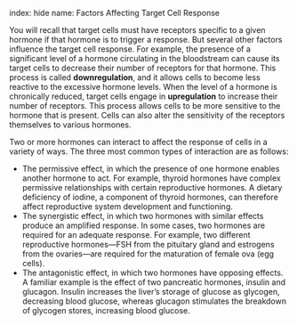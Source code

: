 index: hide
name: Factors Affecting Target Cell Response

You will recall that target cells must have receptors specific to a given hormone if that hormone is to trigger a response. But several other factors influence the target cell response. For example, the presence of a significant level of a hormone circulating in the bloodstream can cause its target cells to decrease their number of receptors for that hormone. This process is called  **downregulation**, and it allows cells to become less reactive to the excessive hormone levels. When the level of a hormone is chronically reduced, target cells engage in  **upregulation** to increase their number of receptors. This process allows cells to be more sensitive to the hormone that is present. Cells can also alter the sensitivity of the receptors themselves to various hormones.

Two or more hormones can interact to affect the response of cells in a variety of ways. The three most common types of interaction are as follows:

  * The permissive effect, in which the presence of one hormone enables another hormone to act. For example, thyroid hormones have complex permissive relationships with certain reproductive hormones. A dietary deficiency of iodine, a component of thyroid hormones, can therefore affect reproductive system development and functioning.
  * The synergistic effect, in which two hormones with similar effects produce an amplified response. In some cases, two hormones are required for an adequate response. For example, two different reproductive hormones—FSH from the pituitary gland and estrogens from the ovaries—are required for the maturation of female ova (egg cells).
  * The antagonistic effect, in which two hormones have opposing effects. A familiar example is the effect of two pancreatic hormones, insulin and glucagon. Insulin increases the liver’s storage of glucose as glycogen, decreasing blood glucose, whereas glucagon stimulates the breakdown of glycogen stores, increasing blood glucose.
